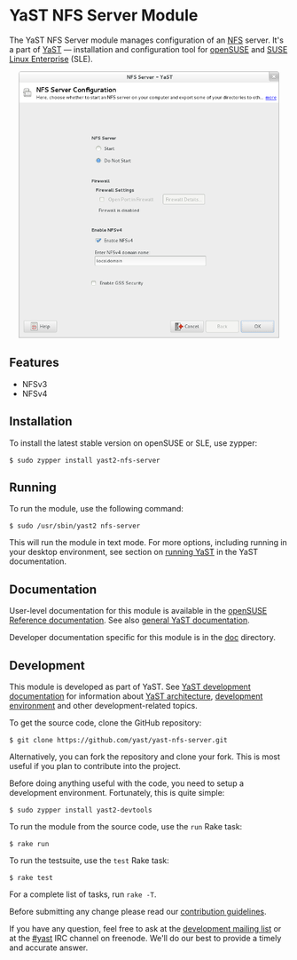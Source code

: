 YaST NFS Server Module
======================

The YaST NFS Server module manages configuration of an
[NFS](https://en.wikipedia.org/wiki/Network_File_System) server. It's a part of
[YaST](https://en.opensuse.org/Portal:YaST) — installation and configuration
tool for [openSUSE](https://www.opensuse.org/) and [SUSE Linux
Enterprise](https://www.suse.com/products/server/) (SLE).

<p align="center">
  <img src="doc/screenshot.png" alt="YaST NFS Server Module screenshot">
</p>

Features
--------

  * NFSv3
  * NFSv4

Installation
------------

To install the latest stable version on openSUSE or SLE, use zypper:

    $ sudo zypper install yast2-nfs-server

Running
-------

To run the module, use the following command:

    $ sudo /usr/sbin/yast2 nfs-server

This will run the module in text mode. For more options, including running in
your desktop environment, see section on [running
YaST](https://en.opensuse.org/SDB:Starting_YaST) in the YaST documentation.

Documentation
-------------

User-level documentation for this module is available in the
[openSUSE Reference documentation][user]. See also
[general YaST documentation](https://en.opensuse.org/Portal:YaST).

[user]: http://activedoc.opensuse.org/book/opensuse-reference/chapter-18-sharing-file-systems-with-nfs

Developer documentation specific for this module is in the [doc](doc)
directory.

Development
-----------

This module is developed as part of YaST. See
[YaST development documentation](
  https://en.opensuse.org/openSUSE:YaST_development)
for information about [YaST architecture](
  https://en.opensuse.org/openSUSE:YaST:_Architecture_Overview),
[development environment](
https://en.opensuse.org/openSUSE:YaST:_Preparing_the_Development_Environment)
and other development-related topics.

To get the source code, clone the GitHub repository:

    $ git clone https://github.com/yast/yast-nfs-server.git

Alternatively, you can fork the repository and clone your fork. This is most
useful if you plan to contribute into the project.

Before doing anything useful with the code, you need to setup a development
environment. Fortunately, this is quite simple:

    $ sudo zypper install yast2-devtools

To run the module from the source code, use the `run` Rake task:

    $ rake run

To run the testsuite, use the `test` Rake task:

    $ rake test

For a complete list of tasks, run `rake -T`.

Before submitting any change please read our [contribution
guidelines](CONTRIBUTING.md).

If you have any question, feel free to ask at the [development mailing
list](http://lists.opensuse.org/yast-devel/) or at the
[#yast](https://webchat.freenode.net/?channels=%23yast) IRC channel on freenode.
We'll do our best to provide a timely and accurate answer.
